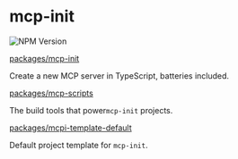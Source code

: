 # mcp-init

![NPM Version](https://img.shields.io/npm/v/:mcp-init)


[packages/mcp-init](./packages/mcp-init/README.md)

Create a new MCP server in TypeScript, batteries included.

[packages/mcp-scripts](./packages/mcp-scripts/README.md)

The build tools that power`mcp-init` projects.

[packages/mcpi-template-default](./packages/mcpi-template-default/README.md)

Default project template for `mcp-init`.
